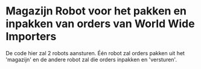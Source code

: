 # Magazijn Robot voor het pakken en inpakken van orders van World Wide Importers

De code hier zal 2 robots aansturen. Één robot zal orders pakken uit het 'magazijn' en de andere robot zal die orders inpakken en 'versturen'.
